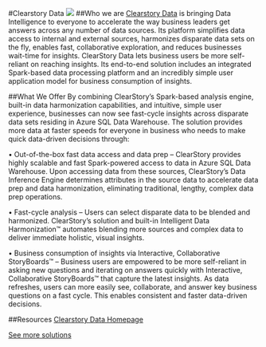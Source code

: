 <properties
   pageTitle="Clearstory Data | Microsoft Azure"
   description="The solution that Clearstory Data provides with SQL Data Warehouse."
   services="SQL Data Warehouse"
   documentationCenter="NA"
   authors="joliang"
   manager="jhubbard"
   editor=""/>

<tags
   ms.service="sql-data-warehouse"
   ms.devlang="NA"
   ms.topic="article"
   ms.tgt_pltfrm="NA"
   ms.workload="data-services"
   ms.date="06/15/2015"
   ms.author="joliang;barbkess"/>

#Clearstory Data
![][logo]
##Who we are
[Clearstory Data][website] is bringing Data Intelligence to everyone to accelerate the way business leaders get answers across any number of data sources. Its platform simplifies data access to internal and external sources, harmonizes disparate data sets on the fly, enables fast, collaborative exploration, and reduces businesses wait-time for insights. ClearStory Data lets business users be more self-reliant on reaching insights. Its end-to-end solution includes an integrated Spark-based data processing platform and an incredibly simple user application model for business consumption of insights.  

##What We Offer
By combining ClearStory’s Spark-based analysis engine, built-in data harmonization capabilities, and intuitive, simple user experience, businesses can now see fast-cycle insights across disparate data sets residing in Azure SQL Data Warehouse. The solution provides more data at faster speeds for everyone in business who needs to make quick data-driven decisions through:

•	Out-of-the-box fast data access and data prep – ClearStory provides highly scalable and fast Spark-powered access to data in Azure SQL Data Warehouse. Upon accessing data from these sources, ClearStory’s Data Inference Engine determines attributes in the source data to accelerate data prep and data harmonization, eliminating traditional, lengthy, complex data prep operations.

•	Fast-cycle analysis – Users can select disparate data to be blended and harmonized. ClearStory’s solution and built-in Intelligent Data Harmonization™ automates blending more sources and complex data to deliver immediate holistic, visual insights.

•	Business consumption of insights via Interactive, Collaborative StoryBoards™ – Business users are empowered to be more self-reliant in asking new questions and iterating on answers quickly with Interactive, Collaborative StoryBoards™ that capture the latest insights. As data refreshes, users can more easily see, collaborate, and answer key business questions on a fast cycle. This enables consistent and faster data-driven decisions.


##Resources
[Clearstory Data Homepage][website]

[See more solutions][solutions]

<!--Image references-->
[5]:./media/markdown-template-for-new-articles/octocats.png
[6]:./media/markdown-template-for-new-articles/pretty49.png
[7]:./media/markdown-template-for-new-articles/channel-9.png
[8]:./media/markdown-template-for-new-articles/copytemplate.png
[logo]:./media/sql-data-warehouse-partners/clearstory_data_logo_med.png


<!--Link references--In actual articles, you only need a single period before the slash. -->
[solutions]:./sql-data-warehouse-partners.md

<!-- External Links -->
[website]: http://www.clearstorydata.com/
 
